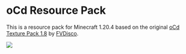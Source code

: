 # oCd Resource Pack

This is a resource pack for Minecraft 1.20.4 based on the original [oCd Texture Pack 1.8](https://www.planetminecraft.com/texture-pack/ocd-pack/) by [FVDisco](https://www.youtube.com/channel/UCJ6oisIrPR4WqJbk6JeLoBw).

![](https://user-images.githubusercontent.com/38903351/215315483-d84b6f97-dc8f-4d3f-b7c3-b2a18d36d987.png)
